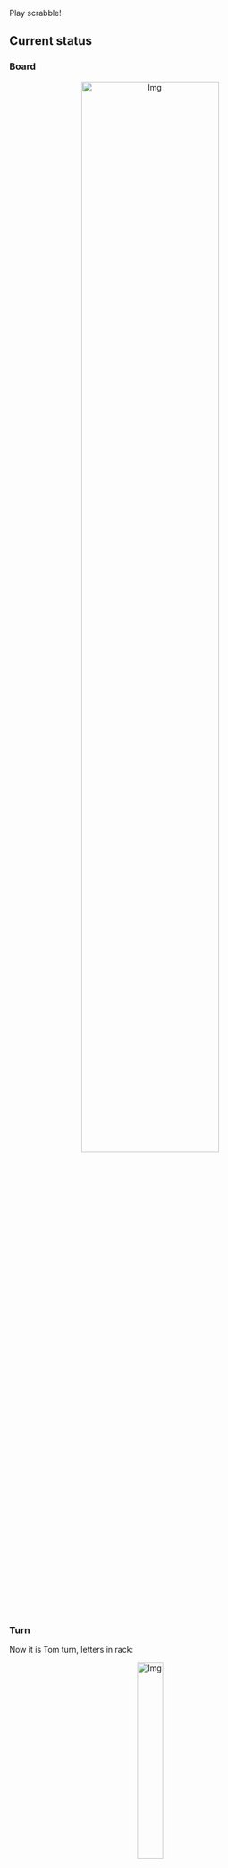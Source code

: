 
Play scrabble!
## Current status
### Board
<p align="center">
<img src="https://raw.githubusercontent.com/radosz99/radosz99/main/board.png" width=70% alt="Img"/>
    </p>
    
### Turn
Now it is Tom turn, letters in rack:
<p align="center">
<img src="https://raw.githubusercontent.com/radosz99/radosz99/main/rack.png" width=30% alt="Img"/>
</p>

### Game score
| Id | Player name | Points |
  | - | - | - |  
|0 | Tom | 0
|1 | Jerry | 0
## Make the move
Make the move and insert the letters by creating an [issue](https://github.com/radosz99/radosz99/issues/new?title=scrabble%7Cmove%7C7%3AA%3ARIDE&body=Just+push+%27Submit+new+issue%27+or+update+with+your+move.) according to the rules or...

## Possibly best moves  
Are you sure? :smiling_imp: :smiling_imp: :smiling_imp:
<details>
  <summary>Spoiler warning!</summary>
  
  | Id | Move | Issue link | Points |
  | - | - | - | - |  
|1| 7:D:fasten | [scrabble&#124;move&#124;7:D:fasten](https://github.com/radosz99/radosz99/issues/new?title=scrabble%7Cmove%7C7%3AD%3Afasten&body=Just+push+%27Submit+new+issue%27+or+update+with+your+move.) | 26 
|2| 7:D:festal | [scrabble&#124;move&#124;7:D:festal](https://github.com/radosz99/radosz99/issues/new?title=scrabble%7Cmove%7C7%3AD%3Afestal&body=Just+push+%27Submit+new+issue%27+or+update+with+your+move.) | 26 
|3| 7:D:flanes | [scrabble&#124;move&#124;7:D:flanes](https://github.com/radosz99/radosz99/issues/new?title=scrabble%7Cmove%7C7%3AD%3Aflanes&body=Just+push+%27Submit+new+issue%27+or+update+with+your+move.) | 26 
|4| 7:D:false | [scrabble&#124;move&#124;7:D:false](https://github.com/radosz99/radosz99/issues/new?title=scrabble%7Cmove%7C7%3AD%3Afalse&body=Just+push+%27Submit+new+issue%27+or+update+with+your+move.) | 24 
|5| 7:D:fanes | [scrabble&#124;move&#124;7:D:fanes](https://github.com/radosz99/radosz99/issues/new?title=scrabble%7Cmove%7C7%3AD%3Afanes&body=Just+push+%27Submit+new+issue%27+or+update+with+your+move.) | 24 
|6| 7:D:fates | [scrabble&#124;move&#124;7:D:fates](https://github.com/radosz99/radosz99/issues/new?title=scrabble%7Cmove%7C7%3AD%3Afates&body=Just+push+%27Submit+new+issue%27+or+update+with+your+move.) | 24 
|7| 7:D:feals | [scrabble&#124;move&#124;7:D:feals](https://github.com/radosz99/radosz99/issues/new?title=scrabble%7Cmove%7C7%3AD%3Afeals&body=Just+push+%27Submit+new+issue%27+or+update+with+your+move.) | 24 
|8| 7:D:feast | [scrabble&#124;move&#124;7:D:feast](https://github.com/radosz99/radosz99/issues/new?title=scrabble%7Cmove%7C7%3AD%3Afeast&body=Just+push+%27Submit+new+issue%27+or+update+with+your+move.) | 24 
|9| 7:D:feats | [scrabble&#124;move&#124;7:D:feats](https://github.com/radosz99/radosz99/issues/new?title=scrabble%7Cmove%7C7%3AD%3Afeats&body=Just+push+%27Submit+new+issue%27+or+update+with+your+move.) | 24 
|10| 7:D:felts | [scrabble&#124;move&#124;7:D:felts](https://github.com/radosz99/radosz99/issues/new?title=scrabble%7Cmove%7C7%3AD%3Afelts&body=Just+push+%27Submit+new+issue%27+or+update+with+your+move.) | 24 
</details>
    
## Latest moves

| Id | Type | Move / Letters to replace | Created words / New letters | Date | Points | Player | Who |
| - | - | - | - | - | - | - | - |